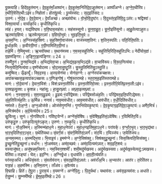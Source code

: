 

  
यु॒क्त्वाहि। हिदे॑व॒हूत॑मान्। दे॒व॒हूत॑माँ॒अश्वा॑न्। दे॒व॒हूत॑मा॒निति॑दे॒व॒ऽहूत॑मान्। अश्वाँ॑अग्ने। अ॒ग्ने॒र॒थीरि॑व। र॒थीरि॒वेति॑र॒थी:ऽइ॑व॥ निहोता॑। होता॑पू॒र्व्य:। पू॒र्व्यस्स॑द:। स॒द॒इति॑सद:॥  
उ॒तन॑:। नो॒दे॒व॒। दे॒व॒दे॒वान्। दे॒वाँअच्छ॑। अच्छा॑वोच:। वो॒चो॒वि॒दुष्ट॑र:। वि॒दुस्त॑र॒इति॑वि॒दु:ऽत॑र:॥ श्रद्विश्वा॑। विश्वा॒वार्या॑। वार्या॑कृधि। कृ॒धीति॑कृधि॥  
त्वंह॑। ह॒यत्। यद्य॑विष्ठ्य। य॒वि॒ष्ठ्य॒सह॑स:। सह॑सस्सूनो। सू॒न॒वा॒हु॒त॒। सू॒नो॒इति॑सूनो। आ॒हु॒तेत्याऽहुत॥ ऋ॒तवा॑य॒ज्ञिय॑:। ऋ॒तवेत्यृ॒तऽवा॑। य॒ज्ञियो॒भुव॑:। भुव॒इति॒भुव॑:॥  
अ॒यम॒ग्नि:। अ॒ग्निस्स॑ह॒स्रिण॑:। स॒ह॒स्रिणो॒वाज॑स्य। वाज॑स्यश॒तिन॑:। श॒तिन॒स्पति॑:। पति॒रिति॒पति॑:॥ मू॒र्धाक॒वि:। क॒वीर॑यी॒णां। र॒यी॒णामिति॑र॒यी॒णां॥  
तन्ने॒मिं। ने॒मिमृ॒भव॑:। ऋ॒भवो॑यथा। य॒थान॑मस्व। न॒म॒स्व॒सहू॑तिभि:। सहू॑तिभि॒रिति॒सहू॑तिऽभि:॥ नेदी॑योय॒ज्ञं। य॒ज्ञम॑ङ्गिर:। अ॒ङ्गि॒र॒इत्य॑ङ्गिर:॥ 24 ॥  
तस्मै॑नू॒नं। नू॒नम॒भिद्य॑वे। अ॒भिद्य॑वेवा॒चा। अ॒भिद्य॑व॒इत्य॒भिऽद्य॑वे। वा॒चावि॑रूप। वि॒रू॒प॒नित्य॑या। नित्य॒येति॒नित्य॑या॥ वृष्णे॑चोदस्व। चो॒द॒स्व॒सु॒ष्टु॒तिं। सु॒स्तु॒तिमिति॑सु॒ऽस्तु॒तिं॥  
कमु॑ष्वित्। ऊँ॒इत्यूँ॑। स्वि॒द॒स्य॒। अ॒स्य॒सेन॑या। सेन॑या॒ग्ने:। अ॒ग्नेरपा॑कचक्षस:। अपा॑कचक्षस॒इत्यपा॑कऽचक्षस:॥ प॒णिङ्गोषु॑। गोषु॑स्तरामहे। स्त॒रा॒म॒ह॒इति॑स्तरामहे॥  
मान॑:। नो॒दे॒वानां॑। दे॒वानां॒विश॑:। विश॑:प्रस्ना॒तीरि॑व। प्र॒स्ना॒तीरि॑वो॒स्रा:। प्र॒स्ना॒तीरि॒वेति॑प्र॒स्ना॒ती:ऽइ॑व। उ॒स्राइत्यु॒स्रा:॥ कृ॒शन्न। नहा॑सु:। हा॒सु॒रघ्न्या॑:। अघ्न्या॒इत्यघ्न्या॑:॥  
मान॑:। न॒स्स॒म॒स्य॒। स॒म॒स्य॒दू॒ढ्य॑:। दू॒ढ्य॑:१॒॑परि॑द्वेषस:। परि॑द्वेषसोअंह॒ति:। परि॑द्वेषस॒इति॒परि॑ऽद्वेषस:। अं॒ह॒तिरित्यं॑ह॒ति:॥ ऊ॒र्मिन्न। ननावं॑। नाव॒माव॑धीत्। आव॒माव॑धीत्। आव॑धीत्। व॒धी॒दिति॑वधीत्॥  
नम॑स्ते। ते॒अ॒ग्ने॒। अ॒ग्न॒ओज॑से। ओज॑सेगृ॒णन्ति॑। गृ॒णन्ति॑देवकृ॒ष्टय॑:। दे॒व॒कृ॒ष्टय॒इति॑दे॒व॒ऽकृ॒ष्टय॑:॥ अमै॑र॒मित्रं॑। अ॒मित्र॑मर्दय। अ॒र्द॒येत्य॑र्दय॥ 25॥  
कु॒वित्सु। सुन॑:। नो॒गवि॑ष्टये। गवि॑ष्ट॒येग्ने॑। अग्ने॑सं॒वेषि॑ष:। सं॒वेषि॑ष॒इति॑सं॒ऽवेषि॑ष:। र॒यिमिति॑र॒यिं॥ उरु॑कृदु॒रु। उरु॑कृ॒दित्युरु॑ऽकृत्। उ॒रुण॑:। न॒स्कृ॒धि॒। कृ॒धीति॑कृधि॥  
मान॑:। नो॒अ॒स्मिन्। अ॒स्मिन्म॑हाध॒ने। म॒हा॒ध॒नेपरा॑। म॒हा॒ध॒नइति॑म॒हा॒ऽध॒ने। परा॑वर्क्। व॒र्ग्भा॒र॒भृ॒त्। भा॒र॒भृद्य॑था। भा॒र॒भृदिति॑भा॒र॒ऽभृत्। य॒थेति॑यथा॥ सं॒वर्गं॒सं। सं॒वर्ग॒मिति॑सं॒ऽवर्गं॑। संर॒यिं। र॒यिञ्ज॑य। ज॒येति॑जय॥  
अ॒न्यम॒स्मत्। अ॒स्मद्भि॒या। भि॒याइ॒यं। इ॒मम॑ग्ने। अ॒ग्ने॒सिष॑क्तु। सिष॑क्तुदु॒च्छुना॑। सिस॒क्त्विति॒सिस॑क्तु। दु॒च्छुनेति॑दु॒च्छुना॑॥ वर्धा॑न:। नो॒अम॑वत्। अम॑व॒च्छव॑:। अम॑व॒दित्यम॑ऽवत्। शव॒इति॒शव॑:॥  
यस्याजु॑षत्। अजु॑षन्नम॒स्विन॑:। नम॒स्विन॒श्शमीं॑। शमी॒मदु॑र्मखस्य। अदु॑र्मखस्यवा। अदु॑र्मख॒स्येत्यदु॑:ऽमखस्य। वेति॑वा॥ तङ्घा॑। घेत्। इद॒ग्नि:। अ॒ग्निर्वृ॒धा। वृधाव॑ति। अ॒व॒ती॒त्य॑वति॥  
पर॑स्या॒अधि॑। अधि॑सं॒वत॑:। सं॒वतोव॑रान्। सं॒वत॒इति॑सं॒ऽवत॑:। अव॑राँअ॒भि। अ॒भ्यात॑र। आत॑र। त॒रेति॑तर॥ यत्रा॒हं। अ॒हम॑स्मि। अ॒स्मि॒तान्। ताँअ॑व। अ॒वेत्य॑व॥  
वि॒द्माहि। हिते॑। ते॒पु॒रा। पु॒राव॒यं। व॒यमग्ने॑। अग्ने॑पि॒तु:। पि॒तुर्यथा॑। यथाव॑स:। अव॑स॒इत्यव॑स:॥ अधा॑ते। ते॒सु॒म्नं। सु॒म्नमी॑महे। ई॒म॒ह॒इती॑महे॥ 26 ॥  
